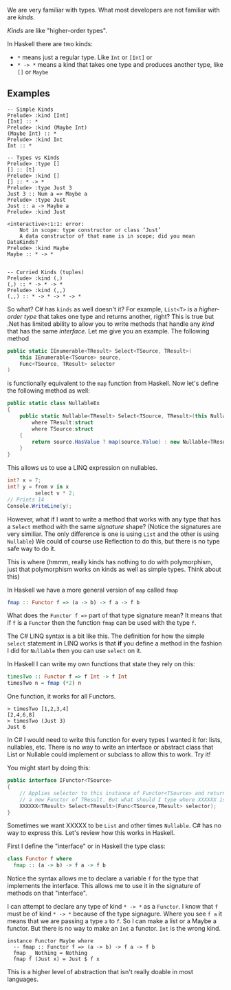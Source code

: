 We are very familiar with types. What most developers are not familiar with are *kinds*.

*Kinds* are like "higher-order types". 

In Haskell there are two kinds:

* `*` means just a regular type. Like `Int` or `[Int]` or 
* `* -> *` means a kind that takes one type and produces another type, like `[]` or `Maybe`



Examples
-------
```shell
-- Simple Kinds
Prelude> :kind [Int]
[Int] :: *
Prelude> :kind (Maybe Int)
(Maybe Int) :: *
Prelude> :kind Int
Int :: *

-- Types vs Kinds
Prelude> :type []
[] :: [t]
Prelude> :kind []
[] :: * -> *
Prelude> :type Just 3
Just 3 :: Num a => Maybe a
Prelude> :type Just
Just :: a -> Maybe a
Prelude> :kind Just

<interactive>:1:1: error:
    Not in scope: type constructor or class ‘Just’
    A data constructor of that name is in scope; did you mean DataKinds?
Prelude> :kind Maybe
Maybe :: * -> *


-- Curried Kinds (tuples)
Prelude> :kind (,)
(,) :: * -> * -> *
Prelude> :kind (,,)
(,,) :: * -> * -> * -> *
```

So what? C# has `kinds` as well doesn't it? For example, `List<T>` is a *higher-order type* that
takes one type and returns another, right? This is true but .Net has limited ability to allow you to write methods that handle any *kind* that has the same *interface*. Let me give you an example. The following method

```csharp
public static IEnumerable<TResult> Select<TSource, TResult>(
	this IEnumerable<TSource> source,
	Func<TSource, TResult> selector
)
```

is functionally equivalent to the `map` function from Haskell. Now let's define the following method as well:

```csharp
public static class NullableEx
{
    public static Nullable<TResult> Select<TSource, TResult>(this Nullable<TSource> source, Func<TSource, TResult> map)
        where TResult:struct
        where TSource:struct
    {
        return source.HasValue ? map(source.Value) : new Nullable<TResult>();
    }
}
```

This allows us to use a LINQ expression on nullables.

```csharp
int? x = 7;
int? y = from v in x
         select v * 2;
// Prints 14
Console.WriteLine(y);
```

However, what if I want to write a method that works with any type that has a `Select` method with the same *signature* shape? (Notice the signatures are very similiar. The only difference is one is using `List` and the other is using `Nullable`) We could of course use Reflection to do this, but there is no type safe way to do it.

This is where (hmmm, really kinds has nothing to do with polymorphism, just that polymorphism works on kinds as well as simple types. Think about this)

In Haskell we have a more general version of `map` called `fmap`

```haskell
fmap :: Functor f => (a -> b) -> f a -> f b
```

What does the `Functor f =>` part of that type signature mean? It means that if `f` is a `Functor` then the function `fmap` can be used with the type `f`.

The C# LINQ syntax is a bit like this. The definition for how the simple `select` statement in LINQ works is that **if** you define a method in the fashion I did for `Nullable` then you can use `select` on it.

In Haskell I can write my own functions that state they rely on this:

```haskell
timesTwo :: Functor f => f Int -> f Int
timesTwo n = fmap (*2) n
```

One function, it works for all Functors.

```
> timesTwo [1,2,3,4]
[2,4,6,8]
> timesTwo (Just 3)
Just 6
```

In C# I would need to write this function for every types I wanted it for: lists, nullables, etc. There is no way to write an interface or abstract class that List or Nullable could implement or subclass to allow this to work. Try it!

You might start by doing this:

```csharp
public interface IFunctor<TSource>
{
    // Applies selector to this instance of Functor<TSource> and returns
    // a new Functor of TResult. But what should I type where XXXXXX is?
    XXXXXX<TResult> Select<TResult>(Func<TSource,TResult> selector);
}
```

Sometimes we want XXXXX to be `List` and other times `Nullable`. C# has no way to express this. Let's review how this works in Haskell.

First I define the "interface" or in Haskell the type class:

``` Haskell
class Functor f where
  fmap :: (a -> b) -> f a -> f b
```

Notice the syntax allows me to declare a variable `f` for the type that implements the interface. This allows me to use it in the signature of methods on that "interface". 

I can attempt to declare any type of kind `* -> *` as a `Functor`. I know that `f` must be of kind `* -> *` because of the type signagure. Where you see `f a` it means that we are passing a type `a` to `f`. So I can make a list or a Maybe a functor. But there is no way to make an `Int` a functor. `Int` is the wrong kind.

```
instance Functor Maybe where
  -- fmap :: Functor f => (a -> b) -> f a -> f b
  fmap _ Nothing = Nothing
  fmap f (Just x) = Just $ f x
```

This is a higher level of abstraction that isn't really doable in most languages. 